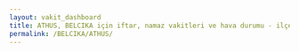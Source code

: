 ```yaml
---
layout: vakit_dashboard
title: ATHUS, BELCIKA için iftar, namaz vakitleri ve hava durumu - ilçe/eyalet seç
permalink: /BELCIKA/ATHUS/
---
```


<script type="text/javascript">
  var GLOBAL_COUNTRY = 'BELCIKA';
  var GLOBAL_CITY = 'ATHUS';
  var GLOBAL_STATE = '';
  var lat = 72;
  var lon = 21;
</script>
